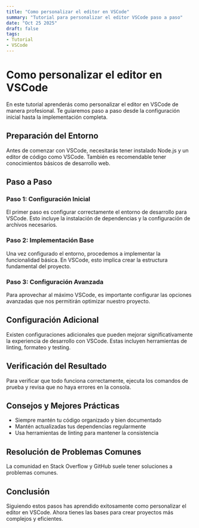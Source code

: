 ```yaml
---
title: "Como personalizar el editor en VSCode"
summary: "Tutorial para personalizar el editor VSCode paso a paso"
date: "Oct 25 2025"
draft: false
tags:
- Tutorial
- VSCode
---
```


# Como personalizar el editor en VSCode

En este tutorial aprenderás como personalizar el editor en VSCode de manera profesional. Te guiaremos paso a paso desde la configuración inicial hasta la implementación completa.

## Preparación del Entorno

Antes de comenzar con VSCode, necesitarás tener instalado Node.js y un editor de código como VSCode. También es recomendable tener conocimientos básicos de desarrollo web.

## Paso a Paso

### Paso 1: Configuración Inicial

El primer paso es configurar correctamente el entorno de desarrollo para VSCode. Esto incluye la instalación de dependencias y la configuración de archivos necesarios.

### Paso 2: Implementación Base

Una vez configurado el entorno, procedemos a implementar la funcionalidad básica. En VSCode, esto implica crear la estructura fundamental del proyecto.

### Paso 3: Configuración Avanzada

Para aprovechar al máximo VSCode, es importante configurar las opciones avanzadas que nos permitirán optimizar nuestro proyecto.

## Configuración Adicional

Existen configuraciones adicionales que pueden mejorar significativamente la experiencia de desarrollo con VSCode. Estas incluyen herramientas de linting, formateo y testing.

## Verificación del Resultado

Para verificar que todo funciona correctamente, ejecuta los comandos de prueba y revisa que no haya errores en la consola.

## Consejos y Mejores Prácticas

- Siempre mantén tu código organizado y bien documentado
- Mantén actualizadas tus dependencias regularmente
- Usa herramientas de linting para mantener la consistencia

## Resolución de Problemas Comunes

La comunidad en Stack Overflow y GitHub suele tener soluciones a problemas comunes.

## Conclusión

Siguiendo estos pasos has aprendido exitosamente como personalizar el editor en VSCode. Ahora tienes las bases para crear proyectos más complejos y eficientes.
